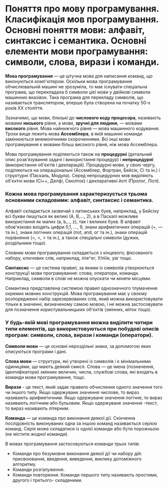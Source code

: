 # Поняття про мову програмування. Класифікація мов програмування. Основні поняття мови: алфавіт, синтаксис і семантика. Основні елементи мови програмування: символи, слова, вирази і команди.

**Мова програмування** — це штучна мова для написання команд, що виконуються комп'ютером. Оскільки мова програмування обчислювальній машині не зрозуміла, то має існувати спеціальна програма, що перекладала б символи цієї мови у двійкові символи машинних вказівок. Така програма для перекладу символів, що називається транслятором, вперше була створена на початку 50-х років XX століття.

Зазначимо, що мови, близькі до **числового коду процесора**, називають мовами **низького** рівня, а мови, **зручні для людини**, — мовами **високого** рівня. Мова найнижчого рівня — мова машинного кодування. Трохи вище лежить мова **Ассемблера**, в якій машинні команди замінюються мнемонічними скороченнями. Всі інші мови програмування є мовами більш високого рівня, ніж мова Ассемблера.

Мови програмування поділяються також на **процедурні** (детальний опис розв'язування задачі і використання процедур) і **непроцедурні** (використання об'єктів і декларацій). Процедурні мови, у свою чергу, поділяються на операціональні (Ассемблер, Фортран, Бейсік, Сі та ін.) і структурні (Паскаль, Модула). Серед непроцедурних мов виділяють об'єктні мови (Сі++, Делфі, Смолток) і декларативні йоті (Пролог, Лісп).

### Кожна мова програмування характеризується трьома основними складовими: алфавіт, синтаксис і семантика.

Алфавіт складається зазвичай з латинських букв, наприклад, у Бейсіку всі букви пишуться як великі (А, В,..., 2), а в Паскалі можливе використання як малих (а, Ь,.., z), так і великих букв. В алфавіт обов'язково входять цифри 0,1, ..., 9, знаки арифметичних операцій (+, — та ін.), знаки логічних операцій (поt, апd, ог та ін.), знаки операцій порівняння (=, <, > та ін.), а також спеціальні символи (дужки, роздільники тощо).

Словник мови програмування складається з кінцевого; фіксованого набору, ключових слів, наприклад, іпіе^ег, У/пїіе, уаг тощо.

**Синтаксис** — це система правил, за якими із символів утворюються конструкції мови програмування: слова, оператори, команди. Наприклад, символи в слові не можна опускати чи міняти місцями. 

Семантика представлена системою правил однозначного тлумачення окремих мовних конструкцій. Мова програмування має у своєму розпорядженні набір зарезервованих слів, який можна використовувати тільки в значенні, визначеному самою мовою, і не можна застосовувати для позначення користувальницьких об'єктів (змінних, міток тощо).

### У будь-якій мові програмування можна виділити чотири типи елементів, що використовуються при побудові описів програм: символи, слова, вирази і команди (оператори).

**Символи мови** — це основні нероздільні знаки, за допомогою яких описуються програми і дані.

**Слова мови** — структури, які утворені із символів і є мінімальними одиницями, що мають деякий смисл. Слова — це імена (позначення, ідентифікатори) змінних величин, числа, службові слова, які входять в команди мови програмування, тощо.

**Вирази** - це текст, який задає правило обчислення одного значення того чи іншого типу. Якщо одержуване значення числове, то вираз називають арифметичним. Якщо одержуване значення логічне, то вираз називають логічним або бульовим. Якщо одержуване значення -текст, то вираз називають літерним.

**Команда** — це команда про виконання деякої дії. Скінченна послідовність виконуваних одна за іншою команд називається серією команд. Серія може складатися із однієї команди або бути порожньою (не містити жодної команди).

В мовах програмування застосовуються команди трьох типів:
-  Команди про безумовне виконання деякої дії чи набору дій: присвоювання, введення, виведення, виклику допоміжного алгоритму.
-  Команди розгалуження.
-  Команди повторення. 
Команди першого типу називають простими, другого і третього- складеними.
